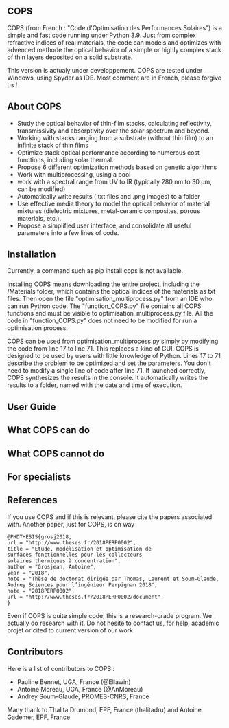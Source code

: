 ## COPS
COPS (from French : "Code d'Optimisation des Performances Solaires") is a simple and fast code running under Python 3.9. Just from complex refractive indices of real materials, the code can models and optimizes with advenced methode the optical behavior of a simple or highly complex stack of thin layers deposited on a solid substrate.

This version is actualy under developpement. COPS are tested under Windows, using Spyder as IDE. Most comment are in French, please forgive us !

## About COPS
- Study the optical behavior of thin-film stacks, calculating reflectivity, transmissivity and absorptivity over the solar spectrum and beyond.
- Working with stacks ranging from a substrate (without thin film) to an infinite stack of thin films
- Optimize stack optical performance according to numerous cost functions, including solar thermal. 
- Propose 6 different  optimization methods based on genetic algorithms 
- Work with multiprocessing, using a pool
- work with a spectral range from UV to IR (typically 280 nm to 30 µm, can be modified) 
- Automatically write results (.txt files and .png images) to a folder 
- Use effective media theory to model the optical behavior of material mixtures (dielectric mixtures, metal-ceramic composites, porous materials, etc.). 
- Propose a simplified user interface, and consolidate all useful parameters into a few lines of code.

## Installation

Currently, a command such as pip install cops is not available. 

Installing COPS means downloading the entire project, including the /Materials folder, which contains the optical indices of the materials as txt files. Then open the file "optimisation_multiprocess.py" from an IDE who can run Python code. The "function_COPS.py" file contains all COPS functions and must be visible to optimisation_multiprocess.py file. All the code in "function_COPS.py" does not need to be modified for run a optimisation process. 

COPS can be used from optimisation_multiprocess.py simply by modifying the code from line 17 to line 71. This replaces a kind of GUI. COPS is designed to be used by users with little knowledge of Python. Lines 17 to 71 describe the problem to be optimized and set the parameters. You don't need to modify a single line of code after line 71. If launched correctly, COPS synthesizes the results in the console. It automatically writes the results to a folder, named with the date and time of execution. 

## User Guide

## What COPS can do

## What COPS cannot do

## For specialists

## References
If you use COPS and if this is relevant, please cite the papers associated with. Another paper, just for COPS, is on way

```
@PHDTHESIS{grosj2018,
url = "http://www.theses.fr/2018PERP0002",
title = "Etude, modélisation et optimisation de surfaces fonctionnelles pour les collecteurs solaires thermiques à concentration",
author = "Grosjean, Antoine",
year = "2018",
note = "Thèse de doctorat dirigée par Thomas, Laurent et Soum-Glaude, Audrey Sciences pour l’ingénieur Perpignan 2018",
note = "2018PERP0002",
url = "http://www.theses.fr/2018PERP0002/document",
}
```
Even if COPS is quite simple code, this is a research-grade program. We actually do research with it. Do not hesite to contact us, for help, academic projet or cited to current version of our work

## Contributors
Here is a list of contributors to COPS : 
* Pauline Bennet, UGA, France (@Ellawin)
* Antoine Moreau, UGA, France  (@AnMoreau)
* Andrey Soum-Glaude, PROMES-CNRS, France

Many thank to Thalita Drumond, EPF, France (thalitadru) and Antoine Gademer, EPF, France
